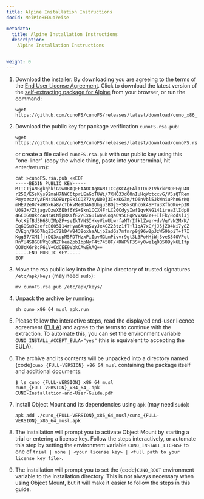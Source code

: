 ```yaml
---
title: Alpine Installation Instructions
docId: MeiPie8EDuo7eise

metadata:
  title: Alpine Installation Instructions
  description:
    Alpine Installation Instructions


weight: 0
---
```


1. Download the installer. By downloading you are agreeing to the terms of the [End User License Agreement](https://cuno.io/cunoFS-EULA). Click to download the latest version of the [self-extracting package for Alpine](https://github.com/cunoFS/cunoFS/releases/latest/download/cuno_x86_64_musl_apk.run) from your browser, or run the command:

   ```console
   wget https://github.com/cunoFS/cunoFS/releases/latest/download/cuno_x86_64_musl_apk.run
   ```

2. Download the public key for package verification `cunoFS.rsa.pub`:

   ```console
   wget https://github.com/cunoFS/cunoFS/releases/latest/download/cunoFS.rsa.pub
   ```

   or create a file called `cunoFS.rsa.pub` with our public key using this "one-liner" (copy the whole thing, paste into your terminal, hit enter/return):

   ```console
   cat >cunoFS.rsa.pub <<EOF
   -----BEGIN PUBLIC KEY-----
   MIICIjANBgkqhkiG9w0BAQEFAAOCAg8AMIICCgKCAgEAl1TDuzTVhYkr8OPFqU4D
   r250/ESsKys92maH7NWC6tprLEaGoTUWi/7XMO33dOOnIuHqWctcxvG/V5sQTRem
   PmyozszYyAFNziSO8Wrp9kiCQZ72NyN00j3I+zKG3m/tQ6nVbl5JkWniuPhn6rKQ
   mHE72e07+aHGk6a8/cTbkvMe9DA61Uhgu3BOj5+S8ksQhc6k4SFTu3XfhOKu+pIR
   U0GJ+/ZtjagvDzwX6Ebf6YS+Skn1CCX4FrLC20CdyyIwf1qvKNG141ireaZlIdp8
   4GCOG0UkccAMrACNipRXYfE2/Cx6uiwnwCoqa095CPqPvVXWZY++IlFk/8qdsiJj
   FotKjfBd3H68UIMpZF+seIkT/NSIHkyViwUiwrfaMTrIfklZwer+dvVgYvN2M/K/
   Eq6QSu9ZzefcE605I14rHya6AnqSVyJx4GZ23tz1fT+l1qA7xC/jJ5jZ04Ni7y8Z
   CVEgn/9GD7hgZIc72bD4W8438oxhaALjbZadGz7mfmrp9j96w2pJzW59bpiT+f7I
   Kgg57/XM1fjrDQ3xopM5PDTHzxPiIpvMGLmPivvr9gt3L3PoHHjWj3veS34OVPot
   RnYU4SBGBHVq0sNZPkeaZpb1bpNyF4t7458F/+RWPVF3S+y0we1q0Q5O9yk6LIfp
   OOUcK6r8cF6LV+CdCEE9VbkCAwEAAQ==
   -----END PUBLIC KEY-----
   EOF
   ```

3. Move the rsa public key into the Alpine directory of trusted signatures `/etc/apk/keys` (may need `sudo`):

   ```console
   mv cunoFS.rsa.pub /etc/apk/keys/
   ```

4. Unpack the archive by running:

   ```console
   sh cuno_x86_64_musl_apk.run
   ```

5. Please follow the interactive steps, read the displayed end-user licence agreement ([EULA](https://cuno.io/cunoFS-EULA)) and agree to the terms to continue with the extraction. To automate this, you can set the environment variable `CUNO_INSTALL_ACCEPT_EULA="yes"` (this is equivalent to accepting the EULA).

6. The archive and its contents will be unpacked into a directory named {code}`cuno_{FULL-VERSION}_x86_64_musl` containing the package itself and additional documents:

   ```console
   $ ls cuno_{FULL-VERSION}_x86_64_musl
   cuno_{FULL-VERSION}_x84_64_.apk
   CUNO-Installation-and-User-Guide.pdf
   ```

7. Install Object Mount and its dependencies using `apk` (may need `sudo`):

   ```console
   apk add ./cuno_{FULL-VERSION}_x86_64_musl/cuno_{FULL-VERSION}_x86_64_musl.apk
   ```

8. The installation will prompt you to activate Object Mount by starting a trial or entering a license key. Follow the steps interactively, or automate this step by setting the environment variable `CUNO_INSTALL_LICENSE` to one of `trial | none | <your license key> | <full path to your license key file>`.

9. The installation will prompt you to set the {code}`CUNO_ROOT` environment variable to the installation directory. This is not always necessary when using Object Mount, but it will make it easier to follow the steps in this guide.
